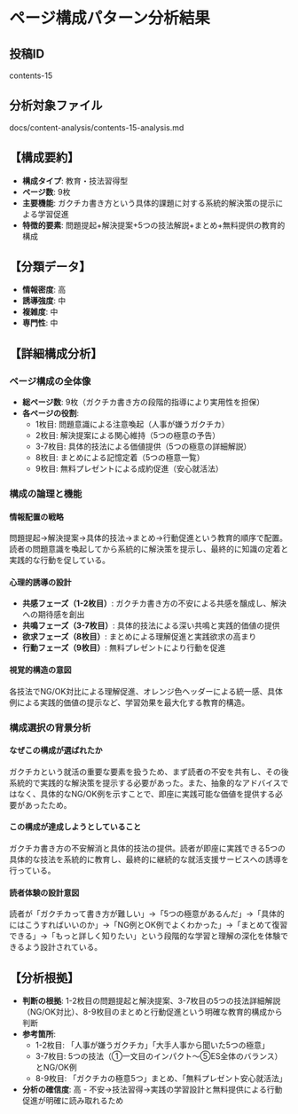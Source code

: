 # ページ構成パターン分析結果

## 投稿ID
contents-15

## 分析対象ファイル
docs/content-analysis/contents-15-analysis.md

## 【構成要約】
- **構成タイプ**: 教育・技法習得型
- **ページ数**: 9枚
- **主要機能**: ガクチカ書き方という具体的課題に対する系統的解決策の提示による学習促進
- **特徴的要素**: 問題提起+解決提案+5つの技法解説+まとめ+無料提供の教育的構成

## 【分類データ】
- **情報密度**: 高
- **誘導強度**: 中
- **複雑度**: 中
- **専門性**: 中

## 【詳細構成分析】

### ページ構成の全体像
- **総ページ数**: 9枚（ガクチカ書き方の段階的指導により実用性を担保）
- **各ページの役割**:
  - 1枚目: 問題意識による注意喚起（人事が嫌うガクチカ）
  - 2枚目: 解決提案による関心維持（5つの極意の予告）
  - 3-7枚目: 具体的技法による価値提供（5つの極意の詳細解説）
  - 8枚目: まとめによる記憶定着（5つの極意一覧）
  - 9枚目: 無料プレゼントによる成約促進（安心就活法）

### 構成の論理と機能

#### 情報配置の戦略
問題提起→解決提案→具体的技法→まとめ→行動促進という教育的順序で配置。読者の問題意識を喚起してから系統的に解決策を提示し、最終的に知識の定着と実践的な行動を促している。

#### 心理的誘導の設計
- **共感フェーズ（1-2枚目）**: ガクチカ書き方の不安による共感を醸成し、解決への期待感を創出
- **共鳴フェーズ（3-7枚目）**: 具体的技法による深い共鳴と実践的価値の提供
- **欲求フェーズ（8枚目）**: まとめによる理解促進と実践欲求の高まり
- **行動フェーズ（9枚目）**: 無料プレゼントにより行動を促進

#### 視覚的構造の意図
各技法でNG/OK対比による理解促進、オレンジ色ヘッダーによる統一感、具体例による実践的価値の提示など、学習効果を最大化する教育的構造。

### 構成選択の背景分析

#### なぜこの構成が選ばれたか
ガクチカという就活の重要な要素を扱うため、まず読者の不安を共有し、その後系統的で実践的な解決策を提示する必要があった。また、抽象的なアドバイスではなく、具体的なNG/OK例を示すことで、即座に実践可能な価値を提供する必要があったため。

#### この構成が達成しようとしていること
ガクチカ書き方の不安解消と具体的技法の提供。読者が即座に実践できる5つの具体的な技法を系統的に教育し、最終的に継続的な就活支援サービスへの誘導を行っている。

#### 読者体験の設計意図
読者が「ガクチカって書き方が難しい」→「5つの極意があるんだ」→「具体的にはこうすればいいのか」→「NG例とOK例でよくわかった」→「まとめて復習できる」→「もっと詳しく知りたい」という段階的な学習と理解の深化を体験できるよう設計されている。

## 【分析根拠】
- **判断の根拠**: 1-2枚目の問題提起と解決提案、3-7枚目の5つの技法詳細解説（NG/OK対比）、8-9枚目のまとめと行動促進という明確な教育的構成から判断
- **参考箇所**: 
  - 1-2枚目: 「人事が嫌うガクチカ」「大手人事から聞いた5つの極意」
  - 3-7枚目: 5つの技法（①一文目のインパクト～⑤ES全体のバランス）とNG/OK例
  - 8-9枚目: 「ガクチカの極意5つ」まとめ、「無料プレゼント安心就活法」
- **分析の確信度**: 高 - 不安→技法習得→実践の学習設計と無料提供による行動促進が明確に読み取れるため